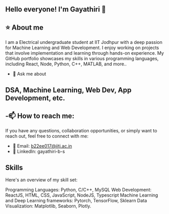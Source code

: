 ## Hello everyone! I'm Gayathiri 👋
## ⭐ About me
I am a Electrical undergraduate student at IIT Jodhpur with a deep passion for Machine Learning and Web Development. I enjoy working on projects that involve implementation and learning through hands-on experience. My GitHub portfolio showcases my skills in various programming languages, including React, Node, Python, C++, MATLAB, and more..
- 💬 Ask me about
 ##  DSA, Machine Learning, Web Dev, App Development, etc.
## -📫 How to reach me: 
If you have any questions, collaboration opportunities, or simply want to reach out, feel free to connect with me:
- 📧 Email: b22ee017@iitj.ac.in
- 💼 LinkedIn: gayathiri-b-s 
## Skills
Here's an overview of my skill set:

Programming Languages: Python, C/C++, MySQL 
Web Development: ReactJS, HTML, CSS, JavaScript, NodeJS, Typescript
Machine Learning and Deep Learning frameworks: Pytorch, TensorFlow, Sklearn
Data Visualization: Matplotlib, Seaborn, Plotly.

<!--
**Gayathiri08/Gayathiri08** is a ✨ _special_ ✨ repository because its `README.md` (this file) appears on your GitHub profile.

Here are some ideas to get you started:

- 🔭 I’m currently working on ...
- 🌱 I’m currently learning ...
## Skills
Here's an overview of my skill set:

Programming Languages: Python, C/C++, MySQL 
Web Development: ReactJS, HTML, CSS, JavaScript, PHP
Machine Learning and Deep Learning frameworks: Pytorch, TensorFlow, Sklearn
Data Visualization: Matplotlib, Seaborn, Plotly
- 👯 I’m looking to collaborate on ...
- 🤔 I’m looking for help with ...
- 💬 Ask me about ...
I am a Electrical undergraduate student at IIT Jodhpur with a deep passion for Machine Learning and Web Development. I enjoy working on projects that involve implementation and learning through hands-on experience. My GitHub portfolio showcases my skills in various programming languages, including React, Node, Python, C++, MATLAB, and more..
- 📫 How to reach me: ... b22ee017@iitj.ac.in

- 😄 Pronouns: ...
- ⚡ Fun fact: ...
-->
